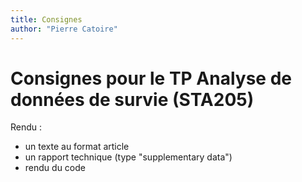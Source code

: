 ```yaml
---
title: Consignes
author: "Pierre Catoire"
---
```


# Consignes pour le TP Analyse de données de survie (STA205)

Rendu :
- un texte au format article
- un rapport technique (type "supplementary data")
- rendu du code
